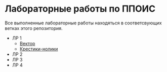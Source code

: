 # Лабораторные работы по ППОИС
Все выполненные лабораторные работы находяться в соответсвующих ветках этого репозитория.
- ЛР 1
  - [Вектор](https://github.com/IamDeGus/PPOIS/tree/lab1_Vector)
  - [Крестики-нолики](https://github.com/IamDeGus/PPOIS/tree/lab1_TicTacToe)
- ЛР 2
- ЛР 3
- ЛР 4

